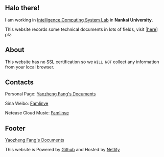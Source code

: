 ## Halo there!

I am working in [Intelligence Computing System Lab](http://ics.nankai.edu.cn/) in **Nankai University**. 

This website records some technical documents in lots of fields, visit [[here](/docs/)] plz.

## About

This website has no SSL certification so we `WILL NOT` collect any information from your local browser. 

## Contacts

Personal Page: [Yaozheng Fang's Documents](http://fangyaozheng.com/)

Sina Weibo: [Famlinve](http://www.weibo.com/famlinve/)

Netease Cloud Music: [Famlinve](https://www.music.com/)

## Footer

[Yaozheng Fang's Documents](http://fangyaozheng.com/)

This website is Powered by [Github](https://github.com/) and Hosted by  [Netlify](https://netlify.com/)


